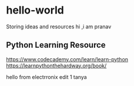 # hello-world
Storing ideas and resources
hi ,i am pranav 

## Python Learning Resource
https://www.codecademy.com/learn/learn-python
https://learnpythonthehardway.org/book/

hello from electrronix
edit 1 tanya 
